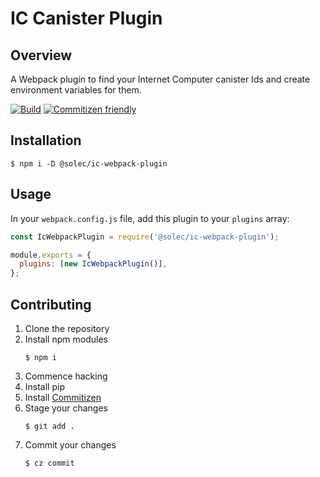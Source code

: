# IC Canister Plugin

## Overview

A Webpack plugin to find your Internet Computer canister Ids and create environment variables for them.

[![Build](https://github.com/Solec-Labs/ic-webpack-plugin/actions/workflows/build.yml/badge.svg)](https://github.com/Solec-Labs/ic-webpack-plugin/actions/workflows/build.yml)
[![Commitizen friendly](https://img.shields.io/badge/commitizen-friendly-brightgreen.svg)](http://commitizen.github.io/cz-cli/)

## Installation

```shell
$ npm i -D @solec/ic-webpack-plugin
```

## Usage

In your `webpack.config.js` file, add this plugin to your `plugins` array:

```javascript
const IcWebpackPlugin = require('@solec/ic-webpack-plugin');

module.exports = {
  plugins: [new IcWebpackPlugin()],
};
```

## Contributing

1. Clone the repository
1. Install npm modules
   ```shell
   $ npm i
   ```
1. Commence hacking
1. Install pip
1. Install [Commitizen](https://commitizen-tools.github.io/commitizen/)
1. Stage your changes
   ```shell
   $ git add .
   ```
1. Commit your changes
   ```shell
   $ cz commit
   ```

